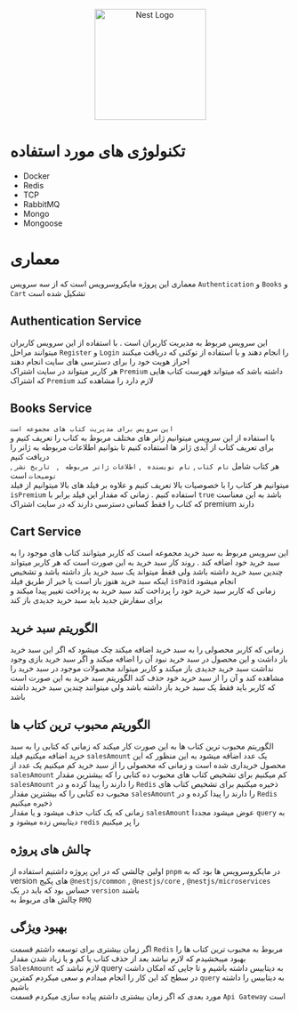 <p align="center">
  <a href="http://nestjs.com/" target="blank"><img src="https://nestjs.com/img/logo-small.svg" width="200" alt="Nest Logo" /></a>
</p>

# تکنولوژی های مورد استفاده 
* Docker 
* Redis 
* TCP 
* RabbitMQ
* Mongo
* Mongoose 


# معماری 
معماری این پروژه مایکروسرویس است که از سه سرویس ``Authentication`` و  ``Books`` و ``Cart`` تشکیل شده است   
## Authentication Service 
این سرویس مربوط به مدیریت کاربران است . با استفاده از این سرویس کاربران میتوانند مراحل ``Register``  و ``Login`` را انجام دهند و با استفاده از توکنی که دریافت میکنند احراز هویت خود را برای دسترسی های سایت انجام دهند           
هر کاربر میتواند در سایت اشتراک ``Premium`` داشته باشد که میتواند فهرست کتاب هایی که اشتراک ``Premium`` لازم دارد را مشاهده کند
## Books Service 
``این سرویس برای مدیریت کتاب های مجموعه است  ``         
   با استفاده از این سرویس میتوانیم ژانر های مختلف مربوط به کتاب را تعریف کنیم و برای تعریف کتاب از آیدی  ژانر ها استفاده کنیم تا بتوانیم اطلاعات مربوطه به ژانر را دریافت کنیم    
هر کتاب شامل 
``نام کتاب``
 , 
 ``نام نویسنده ``
 ,
 ``اطلاعات ژانر مربوطه ``
 ,
`` تاریخ نشر``
,
``توضیحات`` 
است      
میتوانیم هر کتاب را با خصوصیات بالا تعریف کنیم و علاوه بر فیلد های بالا میتوانیم از فیلد ``isPremium`` استفاده کنیم . زمانی که مقدار این فیلد برابر با ``true`` باشد به این معناست که کتاب را فقط کسانی دسترسی دارند که در سایت اشتراک premium دارند
## Cart Service 
این سرویس مربوط به سبد خرید مجموعه است که کاربر میتوانند کتاب های موجود را به سبد خرید خود اضافه کند . روند کار سبد خرید به این صورت است که هر کاربر میتواند چندین سبد خرید داشته باشد ولی فقط میتواند یک سبد خرید باز داشته باشد و تشخیص اینکه سبد خرید هنوز باز است یا خیر از طریق فیلد ``isPaid`` انجام میشود        
زمانی که کاربر سبد خرید خود را پرداخت کند سبد خرید به پرداخت تغییر پیدا میکند و برای سفارش جدید باید سبد خرید جدیدی باز کند          

##  الگوریتم سبد خرید
زمانی که کاربر محصولی را به سبد خرید اضافه میکند چک میشود که اگر این سبد خرید باز داشت و این محصول در سبد خرید نبود آن را اضافه میکند و اگر سبد خرید بازی وجود نداشت سبد خرید جدیدی باز میکند و کاربر میتواند محصولات موجود در سبد خرید را مشاهده کند و آن را از سبد خرید خود حذف کند 
الگوریتم سبد خرید به این صورت است که کاربر باید فقط یک سبد خرید باز داشته باشد ولی میتوانند چندین سبد خرید داشته باشد 
## الگوریتم محبوب ترین کتاب ها
الگوریتم محبوب ترین کتاب ها به این صورت کار میکند که زمانی که کتابی را به سبد خرید اضافه میکنیم فیلد ``salesAmount`` یک عدد اضافه میشود به این منظور که این محصول خریداری شده است و زمانی که محصولی را از سبد خرید کم میکنیم یک عدد از ``salesAmount`` کم میکنیم 
برای تشخیص کتاب های محبوب ده کتابی را که بیشترین مقدار ``salesAmount`` را دارند را پیدا کرده و در ``Redis`` ذخیره میکنیم 
برای تشخیص کتاب های محبوب ده کتابی را که بیشترین مقدار ``salesAmount`` را دارند را پیدا کرده و در ``Redis`` ذخیره میکنیم            
زمانی که یک کتاب حذف میشود و یا مقدار ``salesAmount``  عوض میشود مجددا ``query`` به دیتابیس زده میشود و ``redis`` را پر میکنیم
## چالش های پروژه 
 اولین چالشی که در این پروژه داشتیم استفاده از ``pnpm`` در مایکروسرویس ها بود که به version های پکیج ``@nestjs/common`` , ``@nestjs/core`` , ``@nestjs/microservices``  حساس بود که باید در یک  ``version`` باشند          
 چالش های مربوط به ``RMQ``
 ##  بهبود ویژگی
  اگر زمان بیشتری برای توسعه داشتم قسمت ``Redis`` مربوط به محبوب ترین کتاب ها را بهبود میبخشیدم که لازم نباشد بعد از حذف کتاب یا کم و یا زیاد شدن مقدار ``SalesAmount`` لازم نباشد که query به دیتابیس داشته باشیم و تا جایی که امکان داشت در سطح کد این کار را انجام میدادم و سعی میکردم کمترین ``query`` به دیتابیس را داشته باشیم        
  مورد بعدی که اگر زمان بیشتری داشتم پیاده سازی میکردم قسمت ``Api Gateway`` است
